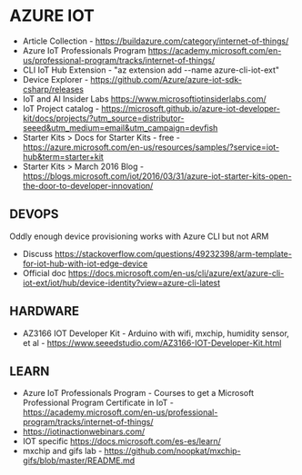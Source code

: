 # AZURE IOT

* Article Collection - https://buildazure.com/category/internet-of-things/
* Azure IoT Professionals Program <https://academy.microsoft.com/en-us/professional-program/tracks/internet-of-things/>
* CLI IoT Hub Extension - "az extension add --name azure-cli-iot-ext"
* Device Explorer - https://github.com/Azure/azure-iot-sdk-csharp/releases
* IoT and AI Insider Labs <https://www.microsoftiotinsiderlabs.com/>
* IoT Project catalog - https://microsoft.github.io/azure-iot-developer-kit/docs/projects/?utm_source=distributor-seeed&utm_medium=email&utm_campaign=devfish
* Starter Kits > Docs for Starter Kits - free - https://azure.microsoft.com/en-us/resources/samples/?service=iot-hub&term=starter+kit
* Starter Kits > March 2016 Blog - https://blogs.microsoft.com/iot/2016/03/31/azure-iot-starter-kits-open-the-door-to-developer-innovation/

## DEVOPS

Oddly enough device provisioning works with Azure CLI but not ARM

* Discuss <https://stackoverflow.com/questions/49232398/arm-template-for-iot-hub-with-iot-edge-device>
* Official doc <https://docs.microsoft.com/en-us/cli/azure/ext/azure-cli-iot-ext/iot/hub/device-identity?view=azure-cli-latest>

## HARDWARE

* AZ3166 IOT Developer Kit - Arduino with wifi, mxchip, humidity sensor, et al - https://www.seeedstudio.com/AZ3166-IOT-Developer-Kit.html

## LEARN

* Azure IoT Professionals Program - Courses to get  a Microsoft Professional Program Certificate in IoT - <https://academy.microsoft.com/en-us/professional-program/tracks/internet-of-things/>
* <https://iotinactionwebinars.com/>
* IOT specific <https://docs.microsoft.com/es-es/learn/>
* mxchip and gifs lab - https://github.com/noopkat/mxchip-gifs/blob/master/README.md
